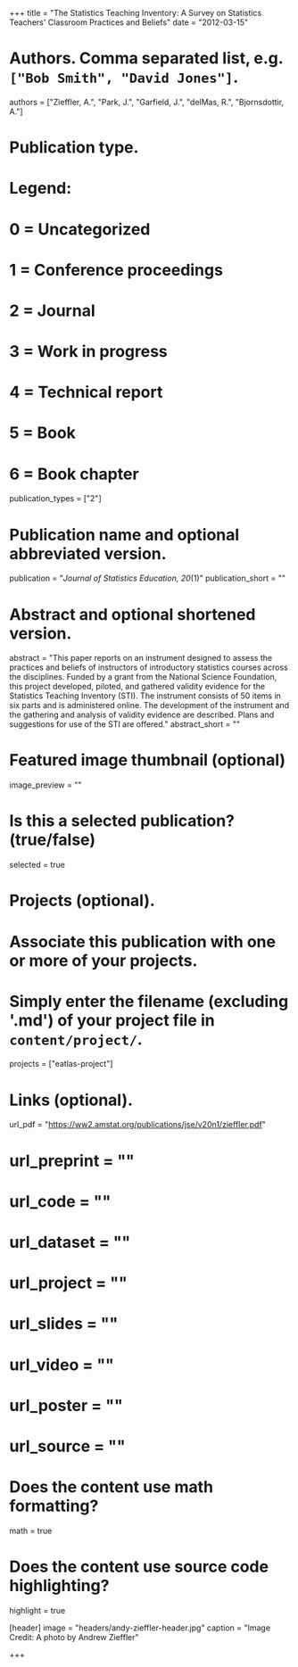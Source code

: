 +++
title = "The Statistics Teaching Inventory: A Survey on Statistics Teachers' Classroom Practices and Beliefs"
date = "2012-03-15"

# Authors. Comma separated list, e.g. `["Bob Smith", "David Jones"]`.
authors = ["Zieffler, A.", "Park, J.", "Garfield, J.", "delMas, R.", "Bjornsdottir, A."]

# Publication type.
# Legend:
# 0 = Uncategorized
# 1 = Conference proceedings
# 2 = Journal
# 3 = Work in progress
# 4 = Technical report
# 5 = Book
# 6 = Book chapter
publication_types = ["2"]

# Publication name and optional abbreviated version.
publication = "*Journal of Statistics Education, 20*(1)"
publication_short = ""

# Abstract and optional shortened version.
abstract = "This paper reports on an instrument designed to assess the practices and beliefs of instructors of introductory statistics courses across the disciplines. Funded by a grant from the National Science Foundation, this project developed, piloted, and gathered validity evidence for the Statistics Teaching Inventory (STI). The instrument consists of 50 items in six parts and is administered online. The development of the instrument and the gathering and analysis of validity evidence are described. Plans and suggestions for use of the STI are offered."
abstract_short = ""

# Featured image thumbnail (optional)
image_preview = ""

# Is this a selected publication? (true/false)
selected = true

# Projects (optional).
#   Associate this publication with one or more of your projects.
#   Simply enter the filename (excluding '.md') of your project file in `content/project/`.
projects = ["eatlas-project"]

# Links (optional).
url_pdf = "https://ww2.amstat.org/publications/jse/v20n1/zieffler.pdf"
# url_preprint = ""
# url_code = ""
# url_dataset = ""
# url_project = ""
# url_slides = ""
# url_video = ""
# url_poster = ""
# url_source = ""

# Does the content use math formatting?
math = true

# Does the content use source code highlighting?
highlight = true

[header]
image = "headers/andy-zieffler-header.jpg"
caption = "Image Credit: A photo by Andrew Zieffler"

+++

